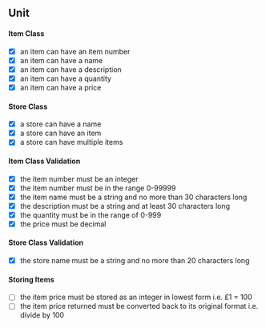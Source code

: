 ## Unit
#### Item Class
- [x] an item can have an item number
- [x] an item can have a name
- [x] an item can have a description
- [x] an item can have a quantity
- [x] an item can have a price
#### Store Class
- [x] a store can have a name
- [x] a store can have an item
- [x] a store can have multiple items
#### Item Class Validation
- [x] the item number must be an integer
- [x] the item number must be in the range 0-99999
- [x] the item name must be a string and no more than 30 characters long
- [x] the description must be a string and at least 30 characters long
- [x] the quantity must be in the range of 0-999
- [x] the price must be decimal 
#### Store Class Validation
- [x] the store name must be a string and no more than 20 characters long
#### Storing Items
- [ ] the item price must be stored as an integer in lowest form i.e. £1 = 100
- [ ] the item price returned must be converted back to its original format i.e. divide by 100